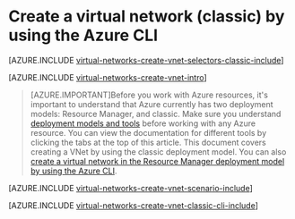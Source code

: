 <properties
   pageTitle="Create a virtual network using Azure CLI | Azure"
   description="Learn how to create a virtual network using Azure CLI in ARM | Resource Manager."
   services="virtual-network"
   documentationCenter=""
   authors="jimdial"
   manager="carmonm"
   editor=""
   tags="azure-service-management"/>

<tags
   ms.service="virtual-network"
   ms.devlang="na"
   ms.topic="article"
   ms.tgt_pltfrm="na"
   ms.workload="infrastructure-services"
   ms.date="03/15/2016"
   wacn.date=""
   ms.author="jdial"/>

# Create a virtual network (classic) by using the Azure CLI

[AZURE.INCLUDE [virtual-networks-create-vnet-selectors-classic-include](../../includes/virtual-networks-create-vnet-selectors-classic-include.md)]

[AZURE.INCLUDE [virtual-networks-create-vnet-intro](../../includes/virtual-networks-create-vnet-intro-include.md)]

>[AZURE.IMPORTANT]Before you work with Azure resources, it's important to understand that Azure currently has two deployment models: Resource Manager, and classic. Make sure you understand [deployment models and tools](/documentation/articles/azure-classic-rm/) before working with any Azure resource. You can view the documentation for different tools by clicking the tabs at the top of this article. This document covers creating a VNet by using the classic deployment model. You can also [create a virtual network in the Resource Manager deployment model by using the Azure CLI](/documentation/articles/virtual-networks-create-vnet-arm-cli/).

[AZURE.INCLUDE [virtual-networks-create-vnet-scenario-include](../../includes/virtual-networks-create-vnet-scenario-include.md)]

[AZURE.INCLUDE [virtual-networks-create-vnet-classic-cli-include](../../includes/virtual-networks-create-vnet-classic-cli-include.md)]